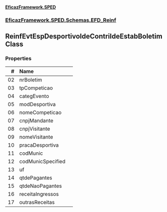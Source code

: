 #### [EficazFramework.SPED](EficazFrameworkSPED.md 'EficazFramework SPED')
### [EficazFramework.SPED.Schemas.EFD_Reinf](EficazFramework.SPED.Schemas.EFD_Reinf.md 'EficazFramework.SPED.Schemas.EFD_Reinf')

## ReinfEvtEspDesportivoIdeContriIdeEstabBoletim Class
### Properties

| # | Name | |
| ---: | :--- | :--- |
| 02 | nrBoletim |  |
| 03 | tpCompeticao |  |
| 04 | categEvento |  |
| 05 | modDesportiva |  |
| 06 | nomeCompeticao |  |
| 07 | cnpjMandante |  |
| 08 | cnpjVisitante |  |
| 09 | nomeVisitante |  |
| 10 | pracaDesportiva |  |
| 11 | codMunic |  |
| 12 | codMunicSpecified |  |
| 13 | uf |  |
| 14 | qtdePagantes |  |
| 15 | qtdeNaoPagantes |  |
| 16 | receitaIngressos |  |
| 17 | outrasReceitas |  |
